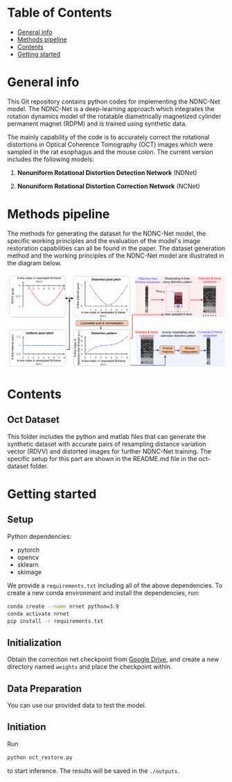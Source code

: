 # Table of Contents

- [General info](#General-info)
- [Methods pipeline](#Methods-pipeline)
- [Contents](#Contents)
- [Getting started](#Getting-started)

# General info

This Git repository contains python codes for implementing the NDNC-Net model. The NDNC-Net is a deep-learning approach which integrates the rotation dynamics model of the rotatable diametrically magnetized cylinder permanent magnet (RDPM) and is trained using synthetic data.

The mainly capability of the code is to accurately correct the rotational distortions in Optical Coherence Tomography (OCT) images which were sampled in the rat esophagus and the mouse colon. The current version includes the following models:

1. **Nonuniform Rotational Distortion Detection Network** (NDNet)

2. **Nonuniform Rotational Distortion Correction Network** (NCNet)

# Methods pipeline

The methods for generating the dataset for the NDNC-Net model, the specific working principles and the evaluation of the model's image restoration capabilities can all be found in the paper. The dataset generation method and the working principles of the NDNC-Net model are illustrated in the diagram below.

![image](shematic.png)

# Contents

## Oct Dataset

This folder includes the python and matlab files that can generate the synthetic dataset with accurate pairs of resampling distance variation vector (RDVV) and distorted images for further NDNC-Net training. The specific setup for this part are shown in the README.md file in the oct-dataset folder.

# Getting started

## Setup
Python dependencies:

- pytorch
- opencv
- sklearn
- skimage

We provide a `requirements.txt` including all of the above dependencies. To create a new conda environment and install the dependencies, run:

```bash
conda create --name nrnet python=3.9
conda activate nrnet
pip install -r requirements.txt
```
## Initialization

Obtain the correction net checkpoint from [Google Drive](https://drive.google.com/file/d/1MupEM5652VPwYeARrCFa971LdnXfhOCX), and create a new directory named `weights` and place the checkpoint within.

## Data Preparation

You can use our provided data to test the model.

## Initiation

Run

```bash
python oct_restore.py
```

to start inference. The results will be saved in the `./outputs`.
